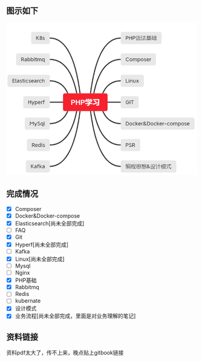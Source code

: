 

## 图示如下

![image-20210129180631221](.\FAQ\image-20210129180631221.png)

## 完成情况

+ [x] Composer
+ [x] Docker&Docker-compose
+ [x] Elasticsearch[尚未全部完成]
+ [ ] FAQ
+ [x] Git
+ [x] Hyperf[尚未全部完成]
+ [ ] Kafka
+ [x] Linux[尚未全部完成]
+ [ ] Mysql
+ [ ] Nginx
+ [x] PHP基础
+ [x] Rabbitmq
+ [ ] Redis
+ [ ] kubernate
+ [x] 设计模式
+ [x] 业务流程[尚未全部完成，里面是对业务理解的笔记]

## 资料链接

资料pdf太大了，传不上来，晚点贴上gitbook链接

